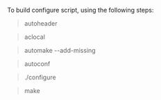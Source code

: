 
To build configure script, using the following steps:

> autoheader

> aclocal

> automake --add-missing

> autoconf

> ./configure

> make


